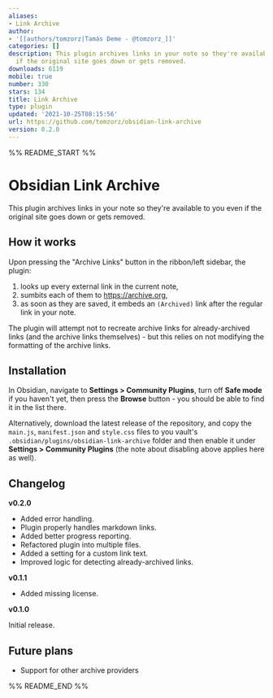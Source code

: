 ```yaml
---
aliases:
- Link Archive
author:
- '[[authors/tomzorz|Tamás Deme - @tomzorz_]]'
categories: []
description: This plugin archives links in your note so they're available to you even
  if the original site goes down or gets removed.
downloads: 6119
mobile: true
number: 330
stars: 134
title: Link Archive
type: plugin
updated: '2021-10-25T08:15:56'
url: https://github.com/tomzorz/obsidian-link-archive
version: 0.2.0
---
```


%% README_START %%

# Obsidian Link Archive

This plugin archives links in your note so they're available to you even if the original site goes down or gets removed.

## How it works

Upon pressing the "Archive Links" button in the ribbon/left sidebar, the plugin:

1. looks up every external link in the current note,
2. sumbits each of them to https://archive.org,
3. as soon as they are saved, it embeds an `(Archived)` link after the regular link in your note.

The plugin will attempt not to recreate archive links for already-archived links (and the archive links themselves) - but this relies on not modifying the formatting of the archive links.

## Installation

In Obsidian, navigate to **Settings > Community Plugins**, turn off **Safe mode** if you haven't yet, then press the **Browse** button - you should be able to find it in the list there.

Alternatively, download the latest release of the repository, and copy the `main.js`, `manifest.json` and `style.css` files to you vault's `.obsidian/plugins/obsidian-link-archive` folder and then enable it under **Settings > Community Plugins** (the note about disabling above applies here as well).

## Changelog

**v0.2.0**

- Added error handling.
- Plugin properly handles markdown links.
- Added better progress reporting.
- Refactored plugin into multiple files.
- Added a setting for a custom link text.
- Improved logic for detecting already-archived links.

**v0.1.1**

- Added missing license.

**v0.1.0**

Initial release.

## Future plans

- Support for other archive providers

%% README_END %%